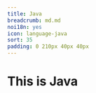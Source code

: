 ```yaml
---
title: Java
breadcrumb: md.md
noi18n: yes
icon: language-java
sort: 35
padding: 0 210px 40px 40px
---
```


<anchor-md-script>

<div style="display: none;">

[TOC]

</div>

# This is Java

</anchor-md-script>
